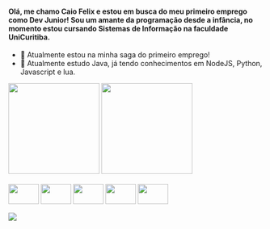 #### Olá, me chamo Caio Felix e estou em busca do meu primeiro emprego como Dev Junior! Sou um amante da programação desde a infância, no momento estou cursando Sistemas de Informação na faculdade UniCuritiba.
- 🔭 Atualmente estou na minha saga do primeiro emprego!
- 🌱 Atualmente estudo Java, já tendo conhecimentos em NodeJS, Python, Javascript e lua.
<div>
  <img height = "180em" src =https://github-readme-stats.vercel.app/api?username=Sixxxty&theme=nightowl>
  <img height = "180em" src =https://github-readme-stats.vercel.app/api/top-langs/?username=Sixxxty&theme=nightowl>
</div>

<div style = "display: inline-block"><br>
  <img align = "center" height = "40" width = "60" src="https://cdn.jsdelivr.net/gh/devicons/devicon/icons/java/java-original.svg" />
  <img align = "center" height = "40" width = "60" src="https://cdn.jsdelivr.net/gh/devicons/devicon/icons/python/python-original.svg" />
  <img align = "center" height = "40" width = "60" src="https://cdn.jsdelivr.net/gh/devicons/devicon/icons/javascript/javascript-original.svg" />
  <img align = "center" height = "40" width = "60" src="https://cdn.jsdelivr.net/gh/devicons/devicon/icons/nodejs/nodejs-original.svg" />
  <img align = "center" height = "40" width = "60" src="https://cdn.jsdelivr.net/gh/devicons/devicon/icons/lua/lua-original-wordmark.svg" />
</div>


<div>
  <br>
  <a href = "https://www.linkedin.com/in/caioofelix/"> <img align = "center" src = https://img.shields.io/badge/LinkedIn-0077B5?style=for-the-badge&logo=linkedin&logoColor=white/> </a>
  
</div>



